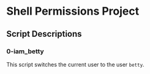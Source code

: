 # Shell Permissions Project
## Script Descriptions
### 0-iam_betty
This script switches the current user to the user `betty`.
